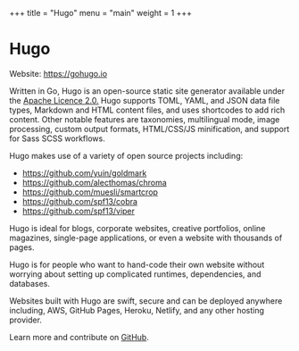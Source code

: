 +++
title = "Hugo"
menu = "main"
weight = 1
+++

# Hugo

Website: https://gohugo.io

Written in Go, Hugo is an open-source static site generator available under the [Apache Licence 2.0.](https://github.com/gohugoio/hugo/blob/master/LICENSE) Hugo supports TOML, YAML, and JSON data file types, Markdown and HTML content files, and uses shortcodes to add rich content. Other notable features are taxonomies, multilingual mode, image processing, custom output formats, HTML/CSS/JS minification, and support for Sass SCSS workflows.

Hugo makes use of a variety of open source projects including:

* https://github.com/yuin/goldmark
* https://github.com/alecthomas/chroma
* https://github.com/muesli/smartcrop
* https://github.com/spf13/cobra
* https://github.com/spf13/viper

Hugo is ideal for blogs, corporate websites, creative portfolios, online magazines, single-page applications, or even a website with thousands of pages.

Hugo is for people who want to hand-code their own website without worrying about setting up complicated runtimes, dependencies, and databases.

Websites built with Hugo are swift, secure and can be deployed anywhere including, AWS, GitHub Pages, Heroku, Netlify, and any other hosting provider.

Learn more and contribute on [GitHub](https://github.com/gohugoio).
